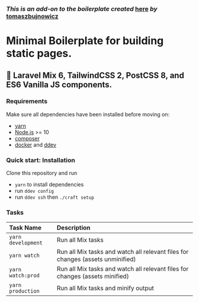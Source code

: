 ### *This is an add-on to the boilerplate created* [here](https://github.com/tomaszbujnowicz/laravel-mix-tailwindcss-purgecss/blob/master/package.json) *by* [tomaszbujnowicz](https://github.com/tomaszbujnowicz)

# Minimal Boilerplate for building static pages.

## 🚀 Laravel Mix 6, TailwindCSS 2, PostCSS 8, and ES6 Vanilla JS components.

### Requirements
Make sure all dependencies have been installed before moving on:

* [yarn](https://yarnpkg.com/lang/en/)
* [Node.js](https://nodejs.org/en/download/) >= 10
* [composer](https://getcomposer.org)
* [docker](https://www.docker.com) and [ddev](https://www.ddev.com/ddev-local/)

### Quick start: Installation
Clone this repository and run
- `yarn` to install dependencies
- run `ddev config`
- run `ddev ssh` then `./craft setup`

### Tasks
| Task Name | Description
| :------------- | :------------- |
| `yarn development` | Run all Mix tasks
| `yarn watch` | Run all Mix tasks and watch all relevant files for changes (assets unminified)
| `yarn watch:prod` | Run all Mix tasks and watch all relevant files for changes (assets minified)
| `yarn production` | Run all Mix tasks and minify output
